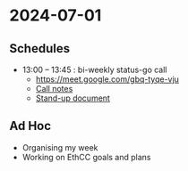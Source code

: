 # 2024-07-01

## Schedules

- 13:00 – 13:45 : bi-weekly status-go call
  - https://meet.google.com/gbq-tyqe-vju
  - [Call notes](https://www.notion.so/Planning-Call-Notes-4892895dbeff4fdfbb92e7a0b06b3a0eO)
  - [Stand-up document](https://www.notion.so/Week-Beginning-cbcad6aa2c2b4f7886e70ed016088d3a)

## Ad Hoc

- Organising my week
- Working on EthCC goals and plans
